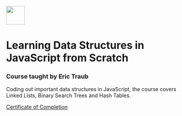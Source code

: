 <img src='udemy.ico' width='50'/>

# Learning Data Structures in JavaScript from Scratch
### Course taught by Eric Traub

Coding out important data structures in JavaScript, the course covers Linked Lists, Binary Search Trees and Hash Tables.

[Certificate of Completion](https://www.udemy.com/certificate/UC-96e1cca4-3de8-40f2-95bb-baa2de6f3869/)
